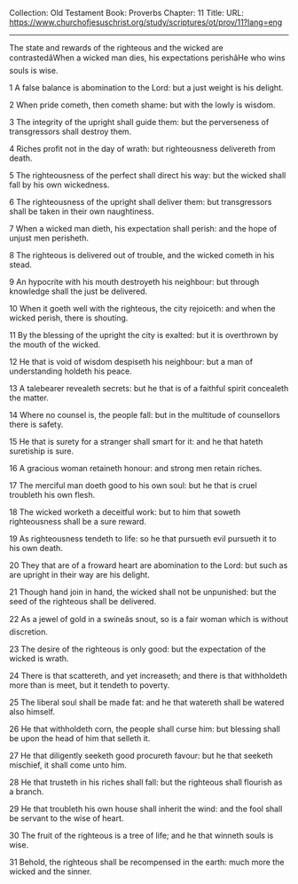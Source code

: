 Collection: Old Testament
Book: Proverbs
Chapter: 11
Title: 
URL: https://www.churchofjesuschrist.org/study/scriptures/ot/prov/11?lang=eng

---

The state and rewards of the righteous and the wicked are contrastedâWhen a wicked man dies, his expectations perishâHe who wins souls is wise.

1 A false balance is abomination to the Lord: but a just weight is his delight.

2 When pride cometh, then cometh shame: but with the lowly is wisdom.

3 The integrity of the upright shall guide them: but the perverseness of transgressors shall destroy them.

4 Riches profit not in the day of wrath: but righteousness delivereth from death.

5 The righteousness of the perfect shall direct his way: but the wicked shall fall by his own wickedness.

6 The righteousness of the upright shall deliver them: but transgressors shall be taken in their own naughtiness.

7 When a wicked man dieth, his expectation shall perish: and the hope of unjust men perisheth.

8 The righteous is delivered out of trouble, and the wicked cometh in his stead.

9 An hypocrite with his mouth destroyeth his neighbour: but through knowledge shall the just be delivered.

10 When it goeth well with the righteous, the city rejoiceth: and when the wicked perish, there is shouting.

11 By the blessing of the upright the city is exalted: but it is overthrown by the mouth of the wicked.

12 He that is void of wisdom despiseth his neighbour: but a man of understanding holdeth his peace.

13 A talebearer revealeth secrets: but he that is of a faithful spirit concealeth the matter.

14 Where no counsel is, the people fall: but in the multitude of counsellors there is safety.

15 He that is surety for a stranger shall smart for it: and he that hateth suretiship is sure.

16 A gracious woman retaineth honour: and strong men retain riches.

17 The merciful man doeth good to his own soul: but he that is cruel troubleth his own flesh.

18 The wicked worketh a deceitful work: but to him that soweth righteousness shall be a sure reward.

19 As righteousness tendeth to life: so he that pursueth evil pursueth it to his own death.

20 They that are of a froward heart are abomination to the Lord: but such as are upright in their way are his delight.

21 Though hand join in hand, the wicked shall not be unpunished: but the seed of the righteous shall be delivered.

22 As a jewel of gold in a swineâs snout, so is a fair woman which is without discretion.

23 The desire of the righteous is only good: but the expectation of the wicked is wrath.

24 There is that scattereth, and yet increaseth; and there is that withholdeth more than is meet, but it tendeth to poverty.

25 The liberal soul shall be made fat: and he that watereth shall be watered also himself.

26 He that withholdeth corn, the people shall curse him: but blessing shall be upon the head of him that selleth it.

27 He that diligently seeketh good procureth favour: but he that seeketh mischief, it shall come unto him.

28 He that trusteth in his riches shall fall: but the righteous shall flourish as a branch.

29 He that troubleth his own house shall inherit the wind: and the fool shall be servant to the wise of heart.

30 The fruit of the righteous is a tree of life; and he that winneth souls is wise.

31 Behold, the righteous shall be recompensed in the earth: much more the wicked and the sinner.
